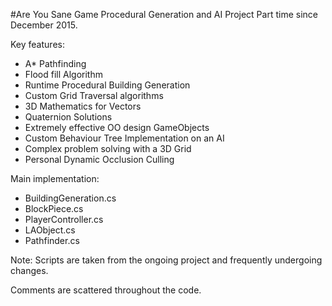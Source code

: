 #Are You Sane Game
Procedural Generation and AI Project Part time since December 2015.

Key features:

- A* Pathfinding
- Flood fill Algorithm
- Runtime Procedural Building Generation
- Custom Grid Traversal algorithms
- 3D Mathematics for Vectors
- Quaternion Solutions
- Extremely effective OO design GameObjects
- Custom Behaviour Tree Implementation on an AI
- Complex problem solving with a 3D Grid
- Personal Dynamic Occlusion Culling

Main implementation:

- BuildingGeneration.cs
- BlockPiece.cs
- PlayerController.cs
- LAObject.cs
- Pathfinder.cs

Note: Scripts are taken from the ongoing project and frequently undergoing changes.

Comments are scattered throughout the code.
